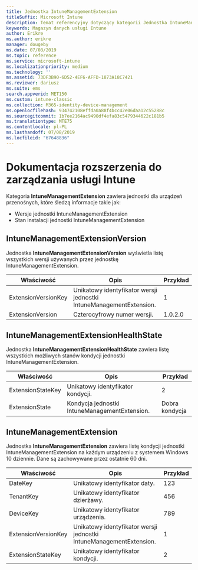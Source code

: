 ```yaml
---
title: Jednostka IntuneManagementExtension
titleSuffix: Microsoft Intune
description: Temat referencyjny dotyczący kategorii Jednostka IntuneManagementExtension kolekcji jednostek w interfejsie API magazynu danych usługi Intune.
keywords: Magazyn danych usługi Intune
author: Erikre
ms.author: erikre
manager: dougeby
ms.date: 07/08/2019
ms.topic: reference
ms.service: microsoft-intune
ms.localizationpriority: medium
ms.technology: ''
ms.assetid: 73DF3B90-6D52-4EF6-AFFD-1873A18C7421
ms.reviewer: dariusz
ms.suite: ems
search.appverid: MET150
ms.custom: intune-classic
ms.collection: M365-identity-device-management
ms.openlocfilehash: 934742108effda0a88f4bcc42e06daa12c55288c
ms.sourcegitcommit: 1b7ee2164ac9490df4efa83c5479344622c181b5
ms.translationtype: MTE75
ms.contentlocale: pl-PL
ms.lasthandoff: 07/08/2019
ms.locfileid: "67648836"
---
```

# <a name="reference-for-intune-management-extension"></a>Dokumentacja rozszerzenia do zarządzania usługi Intune

Kategoria **IntuneManagementExtension** zawiera jednostki dla urządzeń przenośnych, które śledzą informacje takie jak:

  - Wersje jednostki IntuneManagementExtension
  - Stan instalacji jednostki IntuneManagementExtension

## <a name="intunemanagementextensionversion"></a>IntuneManagementExtensionVersion

Jednostka **IntuneManagementExtensionVersion** wyświetla listę wszystkich wersji używanych przez jednostkę IntuneManagementExtension.

| Właściwość  | Opis | Przykład |
|---------|------------|--------|
| ExtensionVersionKey |Unikatowy identyfikator wersji jednostki IntuneManagementExtension. | 1 |
| ExtensionVersion |Czterocyfrowy numer wersji. |1.0.2.0 |

## <a name="intunemanagementextensionhealthstate"></a>IntuneManagementExtensionHealthState

Jednostka **IntuneManagementExtensionHealthState** zawiera listę wszystkich możliwych stanów kondycji jednostki IntuneManagementExtension.

| Właściwość  | Opis | Przykład |
|---------|------------|--------|
| ExtensionStateKey |Unikatowy identyfikator kondycji. | 2 |
| ExtensionState |Kondycja jednostki IntuneManagementExtension. | Dobra kondycja |

## <a name="intunemanagementextension"></a>IntuneManagementExtension

Jednostka **IntuneManagementExtension** zawiera listę kondycji jednostki IntuneManagementExtension na każdym urządzeniu z systemem Windows 10 dziennie.
Dane są zachowywane przez ostatnie 60 dni. 


|      Właściwość       |                         Opis                         | Przykład |
|---------------------|-------------------------------------------------------------|---------|
|       DateKey       |               Unikatowy identyfikator daty.                |   123   |
|      TenantKey      |              Unikatowy identyfikator dzierżawy.               |   456   |
|      DeviceKey      |              Unikatowy identyfikator urządzenia.               |   789   |
| ExtensionVersionKey | Unikatowy identyfikator wersji jednostki IntuneManagementExtension. |    1    |
|  ExtensionStateKey  |             Unikatowy identyfikator kondycji.              |    2    |

